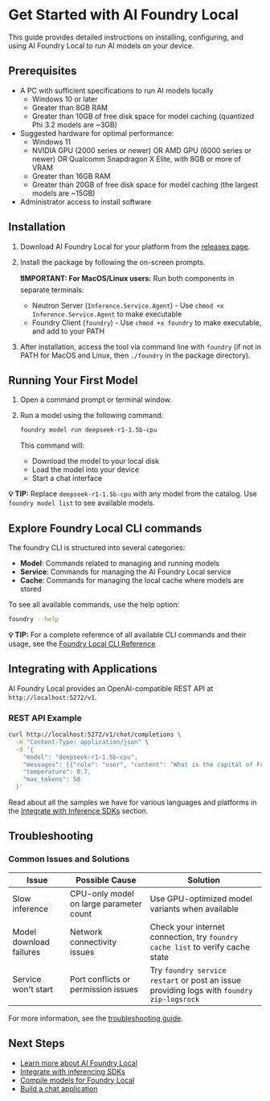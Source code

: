 # Get Started with AI Foundry Local

This guide provides detailed instructions on installing, configuring, and using AI Foundry Local to run AI models on your device.

## Prerequisites

- A PC with sufficient specifications to run AI models locally
  - Windows 10 or later
  - Greater than 8GB RAM
  - Greater than 10GB of free disk space for model caching (quantized Phi 3.2 models are ~3GB)
- Suggested hardware for optimal performance:
  - Windows 11
  - NVIDIA GPU (2000 series or newer) OR AMD GPU (6000 series or newer) OR Qualcomm Snapdragon X Elite, with 8GB or more of VRAM
  - Greater than 16GB RAM
  - Greater than 20GB of free disk space for model caching (the largest models are ~15GB)
- Administrator access to install software

## Installation

1. Download AI Foundry Local for your platform from the [releases page](https://github.com/microsoft/ai-foundry-local/releases).
2. Install the package by following the on-screen prompts.

   **❗IMPORTANT: For MacOS/Linux users:** Run both components in separate terminals:

   - Neutron Server (`Inference.Service.Agent`) - Use `chmod +x Inference.Service.Agent` to make executable
   - Foundry Client (`foundry`) - Use `chmod +x foundry` to make executable, and add to your PATH

3. After installation, access the tool via command line with `foundry` (if not in PATH for MacOS and Linux, then `./foundry` in the package directory).

## Running Your First Model

1. Open a command prompt or terminal window.
2. Run a model using the following command:

   ```bash
   foundry model run deepseek-r1-1.5b-cpu
   ```

   This command will:

   - Download the model to your local disk
   - Load the model into your device
   - Start a chat interface

**💡 TIP:** Replace `deepseek-r1-1.5b-cpu` with any model from the catalog. Use `foundry model list` to see available models.

## Explore Foundry Local CLI commands

The foundry CLI is structured into several categories:

- **Model**: Commands related to managing and running models
- **Service**: Commands for managing the AI Foundry Local service
- **Cache**: Commands for managing the local cache where models are stored

To see all available commands, use the help option:

```bash
foundry --help
```

**💡 TIP:** For a complete reference of all available CLI commands and their usage, see the [Foundry Local CLI Reference](./reference/reference-cli.md)

## Integrating with Applications

AI Foundry Local provides an OpenAI-compatible REST API at `http://localhost:5272/v1`.

### REST API Example

```bash
curl http://localhost:5272/v1/chat/completions \
  -H "Content-Type: application/json" \
  -d '{
    "model": "deepseek-r1-1.5b-cpu",
    "messages": [{"role": "user", "content": "What is the capital of France?"}],
    "temperature": 0.7,
    "max_tokens": 50
  }'
```

Read about all the samples we have for various languages and platforms in the [Integrate with Inference SDKs](./how-to/integrate-with-inference-sdks.md) section.

## Troubleshooting

### Common Issues and Solutions

| Issue                   | Possible Cause                          | Solution                                                                                  |
| ----------------------- | --------------------------------------- | ----------------------------------------------------------------------------------------- |
| Slow inference          | CPU-only model on large parameter count | Use GPU-optimized model variants when available                                           |
| Model download failures | Network connectivity issues             | Check your internet connection, try `foundry cache list` to verify cache state            |
| Service won't start     | Port conflicts or permission issues     | Try `foundry service restart` or post an issue providing logs with `foundry zip-logsrock` |

For more information, see the [troubleshooting guide](./reference/reference-troubleshooting.md).

## Next Steps

- [Learn more about AI Foundry Local](./what-is-ai-foundry-local.md)
- [Integrate with inferencing SDKs](./how-to/integrate-with-inference-sdks.md)
- [Compile models for Foundry Local](./how-to/compile-models-for-foundry-local.md)
- [Build a chat application](./tutorials/chat-application-with-open-web-ui.md)
